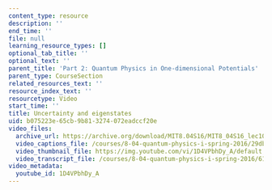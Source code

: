 ```yaml
---
content_type: resource
description: ''
end_time: ''
file: null
learning_resource_types: []
optional_tab_title: ''
optional_text: ''
parent_title: 'Part 2: Quantum Physics in One-dimensional Potentials'
parent_type: CourseSection
related_resources_text: ''
resource_index_text: ''
resourcetype: Video
start_time: ''
title: Uncertainty and eigenstates
uid: b075223e-65cb-9b81-3274-072eadccf20e
video_files:
  archive_url: https://archive.org/download/MIT8.04S16/MIT8_04S16_lec10_s1_300k.mp4
  video_captions_file: /courses/8-04-quantum-physics-i-spring-2016/29db91d9f4375643820bf18ed0980241_1D4VPbhDy_A.vtt
  video_thumbnail_file: https://img.youtube.com/vi/1D4VPbhDy_A/default.jpg
  video_transcript_file: /courses/8-04-quantum-physics-i-spring-2016/615280f02ca30f454afd209c160cf55d_1D4VPbhDy_A.pdf
video_metadata:
  youtube_id: 1D4VPbhDy_A
---
```

